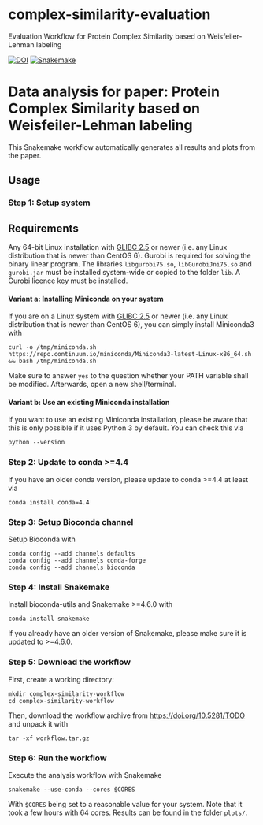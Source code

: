 # complex-similarity-evaluation
Evaluation Workflow for Protein Complex Similarity based on Weisfeiler-Lehman labeling


[![DOI](https://zenodo.org/badge/DOI/10.5281/zenodo.1068297.svg)](https://doi.org/10.5281/zenodo.1068297)
[![Snakemake](https://img.shields.io/badge/snakemake-≥4.6.0-brightgreen.svg)](https://snakemake.bitbucket.io)

# Data analysis for paper: Protein Complex Similarity based on Weisfeiler-Lehman labeling

This Snakemake workflow automatically generates all results and plots from the paper.


## Usage

### Step 1: Setup system

## Requirements

Any 64-bit Linux installation with [GLIBC 2.5](http://unix.stackexchange.com/a/120381) or newer (i.e. any Linux distribution that is newer than CentOS 6).
Gurobi is required for solving the binary linear program. The libraries `libgurobi75.so`, `libGurobiJni75.so` and `gurobi.jar` must be installed system-wide or copied to the folder `lib`. A Gurobi licence key must be installed.

#### Variant a: Installing Miniconda on your system

If you are on a Linux system with [GLIBC 2.5](http://unix.stackexchange.com/a/120381) or newer (i.e. any Linux distribution that is newer than CentOS 6), you can simply install Miniconda3 with

    curl -o /tmp/miniconda.sh https://repo.continuum.io/miniconda/Miniconda3-latest-Linux-x86_64.sh && bash /tmp/miniconda.sh

Make sure to answer `yes` to the question whether your PATH variable shall be modified.
Afterwards, open a new shell/terminal.


#### Variant b: Use an existing Miniconda installation

If you want to use an existing Miniconda installation, please be aware that this is only possible if it uses Python 3 by default. You can check this via
  
    python --version

### Step 2: Update to conda >=4.4

If you have an older conda version, please update to conda >=4.4 at least via

    conda install conda=4.4

### Step 3: Setup Bioconda channel

Setup Bioconda with

    conda config --add channels defaults
    conda config --add channels conda-forge
    conda config --add channels bioconda

### Step 4: Install Snakemake

Install bioconda-utils and Snakemake >=4.6.0 with

    conda install snakemake

If you already have an older version of Snakemake, please make sure it is updated to >=4.6.0.

### Step 5: Download the workflow

First, create a working directory:

    mkdir complex-similarity-workflow
    cd complex-similarity-workflow

Then, download the workflow archive from https://doi.org/10.5281/TODO and unpack it with

    tar -xf workflow.tar.gz

### Step 6: Run the workflow

Execute the analysis workflow with Snakemake

    snakemake --use-conda --cores $CORES

With `$CORES` being set to a reasonable value for your system.
Note that it took a few hours with 64 cores.
Results can be found in the folder `plots/`.
